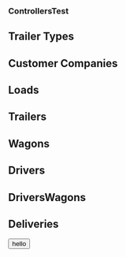 ### ControllersTest

Trailer Types
------

Customer Companies
------

Loads
------

Trailers
------

Wagons
------

Drivers
------

DriversWagons
------

Deliveries
------
<button>hello</button>
